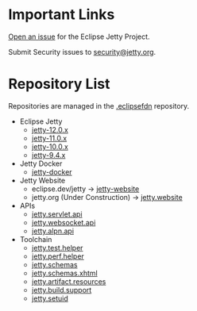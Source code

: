 # Important Links

[Open an issue](https://github.com/jetty/jetty.project/issues) for the Eclipse Jetty Project.

Submit Security issues to [security\@jetty.org](mailto:security@jetty.org).

# Repository List

Repositories are managed in the [.eclipsefdn](https://github.com/jetty/.eclipsefdn) repository.

* Eclipse Jetty 
  * [jetty-12.0.x](https://github.com/jetty/jetty.project/tree/jetty-12.0.x) 
  * [jetty-11.0.x](https://github.com/jetty/jetty.project/tree/jetty-11.0.x)
  * [jetty-10.0.x](https://github.com/jetty/jetty.project/tree/jetty-10.0.x)
  * [jetty-9.4.x](https://github.com/jetty/jetty.project/tree/jetty-9.4.x)
* Jetty Docker
  * [jetty-docker](https://github.com/jetty/jetty-docker)
* Jetty Website
  * eclipse.dev/jetty -> [jetty-website](https://github.com/jetty/jetty-website)
  * jetty.org (Under Construction) ->  [jetty.website](https://github.com/jetty/jetty.website)
* APIs
  * [jetty.servlet.api](https://github.com/jetty/jetty.servlet.api)
  * [jetty.websocket.api](https://github.com/jetty/jetty.websocket.api)
  * [jetty.alpn.api](https://github.com/jetty/jetty.alpn.api)
* Toolchain
  * [jetty.test.helper](https://github.com/jetty/jetty.test.helper)
  * [jetty.perf.helper](https://github.com/jetty/jetty.perf.helper)
  * [jetty.schemas](https://github.com/jetty/jetty.schemas)
  * [jetty.schemas.xhtml](https://github.com/jetty/jetty.schemas.xhtml)
  * [jetty.artifact.resources](https://github.com/jetty/jetty.artifact.resources)
  * [jetty.build.support](https://github.com/jetty/jetty.build.support)
  * [jetty.setuid](https://github.com/jetty/jetty.setuid)
